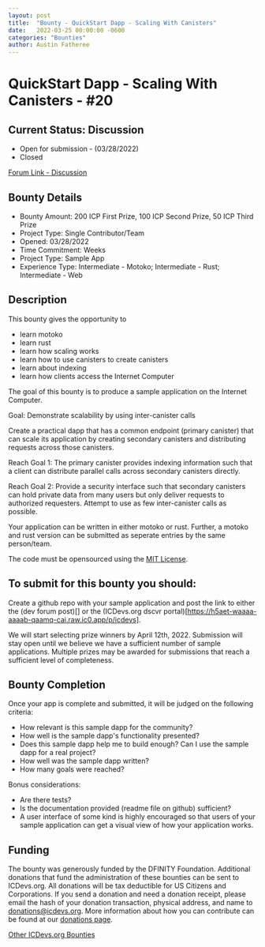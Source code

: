 ```yaml
---
layout: post
title:  "Bounty - QuickStart Dapp - Scaling With Canisters"
date:   2022-03-25 00:00:00 -0600
categories: "Bounties"
author: Austin Fatheree
---
```


# QuickStart Dapp - Scaling With Canisters - #20

## Current Status: Discussion

* Open for submission - (03/28/2022)
* Closed 

[Forum Link - Discussion](https://forum.dfinity.org/t/icdevs-org-bounty-20-quickstart-dapp-scaling-with-canisters-200-icp-100-icp-50-icp-multiple-winners)

## Bounty Details

* Bounty Amount: 200 ICP First Prize, 100 ICP Second Prize, 50 ICP Third Prize
* Project Type: Single Contributor/Team
* Opened: 03/28/2022
* Time Commitment: Weeks
* Project Type: Sample App
* Experience Type: Intermediate - Motoko; Intermediate - Rust; Intermediate - Web

## Description

This bounty gives the opportunity to

* learn motoko
* learn rust
* learn how scaling works
* learn how to use canisters to create canisters
* learn about indexing
* learn how clients access the Internet Computer

The goal of this bounty is to produce a sample application on the Internet Computer.

Goal: Demonstrate scalability by using inter-canister calls

Create a practical dapp that has a common endpoint (primary canister) that can scale its application by creating secondary canisters and distributing requests across those canisters.

Reach Goal 1: The primary canister provides indexing information such that a client can distribute parallel calls across secondary canisters directly.

Reach Goal 2: Provide a security interface such that secondary canisters can hold private data from many users but only deliver requests to authorized requesters. Attempt to use as few inter-canister calls as possible.

Your application can be written in either motoko or rust.  Further, a motoko and rust version can be submitted as seperate entries by the same person/team.

The code must be opensourced using the [MIT License](https://opensource.org/licenses/MIT).

## To submit for this bounty you should:

Create a github repo with your sample application and post the link to either the (dev forum post)[] or the (ICDevs.org dscvr portal)[https://h5aet-waaaa-aaaab-qaamq-cai.raw.ic0.app/p/icdevs].

We will start selecting prize winners by April 12th, 2022.  Submission will stay open until we believe we have a sufficient number of sample applications.  Multiple prizes may be awarded for submissions that reach a sufficient level of completeness.

## Bounty Completion

Once your app is complete and submitted, it will be judged on the following criteria:

* How relevant is this sample dapp for the community?
* How well is the sample dapp's functionality presented?
* Does this sample dapp help me to build enough? Can I use the sample dapp for a real project? 
* How well was the sample dapp written?
* How many goals were reached?

Bonus considerations:

* Are there tests?
* Is the documentation provided (readme file on github) sufficient? 
* A user interface of some kind is highly encouraged so that users of your sample application can get a visual view of how your application works.

## Funding

The bounty was generously funded by the DFINITY Foundation. Additional donations that fund the administration of these bounties can be sent to ICDevs.org.  All donations will be tax deductible for US Citizens and Corporations.  If you send a donation and need a donation receipt, please email the hash of your donation transaction, physical address, and name to donations@icdevs.org.  More information about how you can contribute can be found at our [donations page](https://icdevs.org/donations.html).

[Other ICDevs.org Bounties](https://icdevs.org/bounties.html)